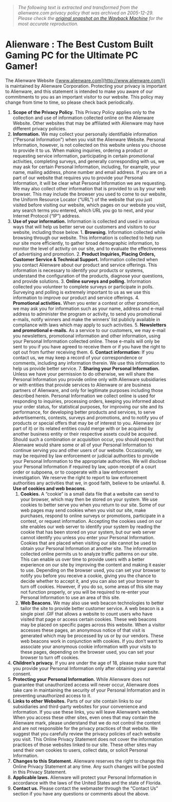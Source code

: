> *The following text is extracted and transformed from the alienware.com privacy policy that was archived on 2005-12-29. Please check the [original snapshot on the Wayback Machine](https://web.archive.org/web/20051229043006id_/http%3A//alienware.com/sub_pages/privacy.aspx) for the most accurate reproduction.*

# Alienware : The Best Custom Built Gaming PC for the Ultimate PC Gamer!

The Alienware Website ([www.alienware.com](http://www.alienware.com/)) is maintained by Alienware Corporation. Protecting your privacy is important to Alienware, and this statement is intended to make you aware of our commitments to you as an important visitor to our website. This policy may change from time to time, so please check back periodically.

  1. **Scope of the Privacy Policy.** This Privacy Policy applies only to the collection and use of information collected online on the Alienware Website. Other websites that may be affiliated with Alienware may have different privacy policies.
  2. **Information.** We may collect your personally identifiable information (“Personal Information”) when you visit the Alienware Website. Personal Information, however, is not collected on this website unless you choose to provide it to us. When making inquiries, ordering a product or requesting service information, participating in certain promotional activities, completing surveys, and generally corresponding with us, we may ask for certain Personal Information, including, for example, your name, mailing address, phone number and email address. If you are on a part of our website that requires you to provide your Personal Information, it will be clear what Personal Information we are requesting. We may also collect other information that is provided to us by your web browser. This may include the browser you used to come to our website, the Uniform Resource Locator (“URL”) of the website that you just visited before visiting our website, which pages on our website you visit, any search terms you entered, which URL you go to next, and your Internet Protocol (“IP”) address.
  3. **Use of your information.** Information is collected and used in various ways that will help us better serve our customers and visitors to our website, including those below.
    1. **Browsing.** Information collected while browsing through our website. This information is collected to help run our site more efficiently, to gather broad demographic information, to monitor the level of activity on our site, and to evaluate the effectiveness of advertising and promotion.
    2. **Product Inquiries, Placing Orders, Customer Service & Technical Support.** Information collected when you contact Alienware about our product and service offerings. This information is necessary to identify your products or systems, understand the configuration of the products, diagnose your questions, and provide solutions.
    3. **Online surveys and polling.** Information collected you volunteer to complete surveys or participate in polls. Surveying and polling is extremely important to us as we use this information to improve our product and service offerings. 
    4. **Promotional activities.** When you enter a contest or other promotion, we may ask you for information such as your name, address and e-mail address to administer the program or activity, to send you promotional e-mails, notify winners and make the winners’ list publicly available in compliance with laws which may apply to such activities.
    5. **Newsletters and promotional e-mails.** As a service to our customers, we may e-mail you newsletters, promotional information and other information, using your Personal Information collected online. These e-mails will only be sent to you if you have agreed to receive them or if you have the right to opt out from further receiving them. 
    6. **Contact information:** If you contact us, we may keep a record of your correspondence or comments, including any information therein. We use this information to help us provide better service.
    7. **Sharing your Personal Information.** Unless we have your permission to do otherwise, we will share the Personal Information you provide online only with Alienware subsidiaries or with entities that provide services to Alienware or are business partners of Alienware, and only for legitimate purposes including those described herein. Personal Information we collect online is used for responding to inquiries, processing orders, keeping you informed about your order status, for statistical purposes, for improving our site and its performance, for developing better products and services, to serve advertisements, contests, surveys and promotions, and to notify you of products or special offers that may be of interest to you. Alienware (or part of it) or its related entities could merge with or be acquired by another business entity or their respective assets could be acquired. Should such a combination or acquisition occur, you should expect that Alienware would share some or all of your Personal Information to continue serving you and other users of our website. Occasionally, we may be required by law enforcement or judicial authorities to provide your Personal Information to the appropriate authorities. We will disclose your Personal Information if required by law, upon receipt of a court order or subpoena, or to cooperate with a law enforcement investigation. We reserve the right to report to law enforcement authorities any activities that we, in good faith, believe to be unlawful.
    8. **Use of cookies and web beacons.**
      1. **Cookies.** A “cookie” is a small data file that a website can send to your browser, which may then be stored on your system. We use cookies to better serve you when you return to our site. Some of our web pages may send cookies when you visit our site, make purchases, respond to online surveys or promotions, participate in a contest, or request information. Accepting the cookies used on our site enables our web server to identify your system by reading the cookie that has been stored on your system, but our web server cannot identify you unless you enter your Personal Information. Cookies that are placed when visiting our site cannot be used to obtain your Personal Information at another site. The information collected online permits us to analyze traffic patterns on our site. This can enable us over time to provide users with a better experience on our site by improving the content and making it easier to use. Depending on the browser used, you can set your browser to notify you before you receive a cookie, giving you the chance to decide whether to accept it, and you can also set your browser to turn off cookies. However, if you do so, some areas of this site may not function properly, or you will be required to re-enter your Personal Information to use an area of this site.
      2. **Web Beacons.** We may also use web beacon technologies to better tailor the site to provide better customer service. A web beacon is a single pixel .GIF that allows a website to count users who have visited that page or access certain cookies. These web beacons may be placed on specific pages across this website. When a visitor accesses these pages, an anonymous notice of that visit is generated which may be processed by us or by our vendors. These web beacons work in conjunction with cookies. If you don’t want to associate your anonymous cookie information with your visits to these pages, depending on the browser used, you can set your browser to turn off cookies.
  4. **Children’s privacy.** If you are under the age of 18, please make sure that you provide your Personal Information only after obtaining your parental consent. 
  5. **Protecting your Personal Information.** While Alienware does not guarantee that unauthorized access will never occur, Alienware does take care in maintaining the security of your Personal Information and in preventing unauthorized access to it.
  6. **Links to other Websites.** Parts of our site contain links to our subsidiaries and third-party websites for your convenience and information. If you use these links, you will leave Alienware’s website. When you access these other sites, even ones that may contain the Alienware mark, please understand that we do not control the content and are not responsible for the privacy practices of that website. We suggest that you carefully review the privacy policies of each website you visit. This Online Privacy Statement does not cover the information practices of those websites linked to our site. These other sites may send their own cookies to users, collect data, or solicit Personal Information.
  7. **Changes to this Statement.** Alienware reserves the right to change this Online Privacy Statement at any time. Any such changes will be posted in this Privacy Statement. 
  8. **Applicable laws.** Alienware will protect your Personal Information in accordance with the laws of the United States and the state of Florida.
  9. **Contact us.** Please contact the webmaster through the “Contact Us” section if you have any questions or comments about the above. 


